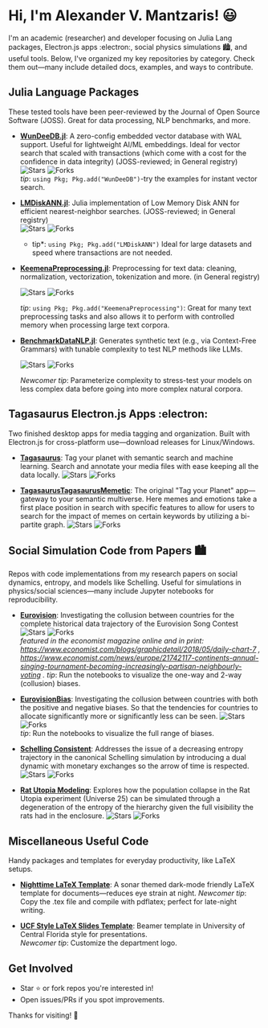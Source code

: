 # Hi, I'm Alexander V. Mantzaris! 😃

I'm an academic (researcher) and developer focusing on Julia Lang packages, Electron.js apps :electron:, social physics simulations 🏙️, and useful tools. Below, I've organized my key repositories by category. Check them out—many include detailed docs, examples, and ways to contribute.

## Julia Language Packages
These tested tools have been peer-reviewed by the Journal of Open Source Software (JOSS). Great for data processing, NLP benchmarks, and more.

- **[WunDeeDB.jl](https://github.com/mantzaris/WunDeeDB.jl)**: A zero-config embedded vector database with WAL support. Useful for lightweight AI/ML embeddings. Ideal for vector search that scaled with transactions (which come with a cost for the confidence in data integrity) (JOSS-reviewed; in General registry)  
  ![Stars](https://img.shields.io/github/stars/mantzaris/WunDeeDB.jl) ![Forks](https://img.shields.io/github/forks/mantzaris/WunDeeDB.jl)  
  *tip*: `using Pkg; Pkg.add("WunDeeDB")`-try the examples for instant vector search.

- **[LMDiskANN.jl](https://github.com/mantzaris/LMDiskANN.jl)**: Julia implementation of Low Memory Disk ANN for efficient nearest-neighbor searches. (JOSS-reviewed; in General registry)  
  ![Stars](https://img.shields.io/github/stars/mantzaris/LMDiskANN.jl) ![Forks](https://img.shields.io/github/forks/mantzaris/LMDiskANN.jl)  
  * tip*: `using Pkg; Pkg.add("LMDiskANN")` Ideal for large datasets and speed where transactions are not needed.
 
- **[KeemenaPreprocessing.jl](https://github.com/mantzaris/KeemenaPreprocessing.jl/)**: Preprocessing for text data: cleaning, normalization, vectorization, tokenization and more. (in General registry)
  
   ![Stars](https://img.shields.io/github/stars/mantzaris/KeemenaPreprocessing.jl) ![Forks](https://img.shields.io/github/forks/mantzaris/KeemenaPreprocessing.jl)

  *tip*:  `using Pkg; Pkg.add("KeemenaPreprocessing")`: Great for many text preprocessing tasks and also allows it to perform with controlled memory when processing large text corpora. 

- **[BenchmarkDataNLP.jl](https://github.com/mantzaris/BenchmarkDataNLP.jl)**: Generates synthetic text (e.g., via Context-Free Grammars) with tunable complexity to test NLP methods like LLMs.

  ![Stars](https://img.shields.io/github/stars/mantzaris/BenchmarkDataNLP.jl) ![Forks](https://img.shields.io/github/forks/mantzaris/BenchmarkDataNLP.jl)

  *Newcomer tip*: Parameterize complexity to stress-test your models on less complex data before going into more complex natural corpora.



## Tagasaurus Electron.js Apps :electron:
Two finished desktop apps for media tagging and organization. Built with Electron.js for cross-platform use—download releases for Linux/Windows.

- **[Tagasaurus](https://github.com/mantzaris/Tagasaurus)**: Tag your planet with semantic search and machine learning. Search and annotate your media files with ease keeping all the data locally.
  ![Stars](https://img.shields.io/github/stars/mantzaris/Tagasaurus) ![Forks](https://img.shields.io/github/forks/mantzaris/Tagasaurus)  
  
- **[TagasaurusTagasaurusMemetic](https://github.com/mantzaris/TagasaurusMemetic)**: The original "Tag your Planet" app—gateway to your semantic multiverse. Here memes and emotions take a first place position in search with specific features to allow for users to search for the impact of memes on certain keywords by utilizing a bi-partite graph.
  ![Stars](https://img.shields.io/github/stars/mantzaris/TagasaurusLegacy) ![Forks](https://img.shields.io/github/forks/mantzaris/TagasaurusLegacy)



## Social Simulation Code from Papers 🏙️
Repos with code implementations from my research papers on social dynamics, entropy, and models like Schelling. Useful for simulations in physics/social sciences—many include Jupyter notebooks for reproducibility.

- **[Eurovision](https://github.com/mantzaris/eurovision)**: Investigating the collusion between countries for the complete historical data trajectory of the Eurovision Song Contest 
  ![Stars](https://img.shields.io/github/stars/mantzaris/eurovision) ![Forks](https://img.shields.io/github/forks/mantzaris/eurovision)  
  *featured in the economist magazine online and in print: https://www.economist.com/blogs/graphicdetail/2018/05/daily-chart-7 , https://www.economist.com/news/europe/21742117-continents-annual-singing-tournament-becoming-increasingly-partisan-neighbourly-voting . tip*: Run the notebooks to visualize the one-way and 2-way (collusion) biases.

- **[EurovisionBias](https://github.com/mantzaris/eurovisionBias)**: Investigating the collusion between countries with both the positive and negative biases. So that the tendencies for countries to allocate significantly more or significantly less can be seen.
  ![Stars](https://img.shields.io/github/stars/mantzaris/eurovisionBias) ![Forks](https://img.shields.io/github/forks/mantzaris/eurovisionBias)  
  *tip*: Run the notebooks to visualize the full range of biases.

- **[Schelling Consistent](https://github.com/mantzaris/schellingEntropyImproved)**: Addresses the issue of a decreasing entropy trajectory in the canonical Schelling simulation by introducing a dual dynamic with monetary exchanges so the arrow of time is respected.
  ![Stars](https://img.shields.io/github/stars/mantzaris/schellingEntropyImproved) ![Forks](https://img.shields.io/github/forks/mantzaris/schellingEntropyImproved)  

- **[Rat Utopia Modeling](https://github.com/mantzaris/RatUtopia)**: Explores how the population collapse in the Rat Utopia experiment (Universe 25) can be simulated through a degeneration of the entropy of the hierarchy given the full visibility the rats had in the enclosure.
  ![Stars](https://img.shields.io/github/stars/mantzaris/RatUtopia) ![Forks](https://img.shields.io/github/forks/mantzaris/RatUtopia)  



## Miscellaneous Useful Code
Handy packages and templates for everyday productivity, like LaTeX setups.

- **[Nighttime LaTeX Template](https://github.com/mantzaris/latexSonarTheme)**: A sonar themed dark-mode friendly LaTeX template for documents—reduces eye strain at night.
  *Newcomer tip*: Copy the .tex file and compile with pdflatex; perfect for late-night writing.

- **[UCF Style LaTeX Slides Template](https://github.com/mantzaris/PegasusBeamer)**: Beamer template in University of Central Florida style for presentations.  
  *Newcomer tip*: Customize the department logo.



## Get Involved
- Star ⭐ or fork repos you're interested in!
- Open issues/PRs if you spot improvements.

Thanks for visiting! 👏
